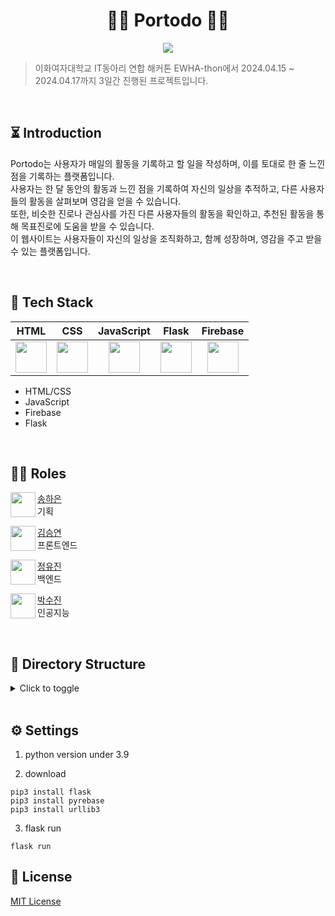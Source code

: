 <div align="center">
  
# 🧚🏻 Portodo 🧚🏻

<img src='https://ifh.cc/g/1zLD7J.jpg' border='0'><br>
</div>

> 이화여자대학교 IT동아리 연합 해커톤 EWHA-thon에서 2024.04.15 ~ 2024.04.17까지 3일간 진행된 프로젝트입니다.

<br>

## ⏳ Introduction
Portodo는 사용자가 매일의 활동을 기록하고 할 일을 작성하며, 이를 토대로 한 줄 느낀 점을 기록하는 플랫폼입니다.<br>
사용자는 한 달 동안의 활동과 느낀 점을 기록하여 자신의 일상을 추적하고, 다른 사용자들의 활동을 살펴보며 영감을 얻을 수 있습니다.<br>
또한, 비슷한 진로나 관심사를 가진 다른 사용자들의 활동을 확인하고, 추천된 활동을 통해 목표진로에 도움을 받을 수 있습니다.<br>
이 웹사이트는 사용자들이 자신의 일상을 조직화하고, 함께 성장하며, 영감을 주고 받을 수 있는 플랫폼입니다.

<br>

## 📍 Tech Stack

| HTML | CSS | JavaScript | Flask | Firebase |
|:--:|:--:|:--:|:--:|:--:|
|<img height="50px" src="https://cdn.svgporn.com/logos/html-5.svg">|<img height="50px" src="https://cdn.svgporn.com/logos/css-3.svg">|<img height="50px" src="https://cdn.svgporn.com/logos/javascript.svg">|<img height="50px" src="https://cdn.svgporn.com/logos/flask.svg">|<img height="50px" src="https://cdn.svgporn.com/logos/firebase.svg">|

- HTML/CSS
- JavaScript
- Firebase
- Flask

<br>

## 👩‍💻 Roles
<img align="left" width="40" height="40" src="https://avatars.githubusercontent.com/u/67866773?v=4">

[송하은](https://github.com/) <br> 기획 <br>

<img align="left" width="40" height="40" src="https://avatars.githubusercontent.com/u/67866773?v=4">

[김승연](https://github.com/bleuxsy) <br> 프론트엔드 <br> 

<img align="left" width="40" height="40" src="https://avatars.githubusercontent.com/u/67866773?v=4">

[정유진](https://github.com/) <br> 백엔드 <br>

<img align="left" width="40" height="40" src="https://avatars.githubusercontent.com/u/67866773?v=4">

[박수진](https://github.com/mutjin08) <br> 인공지능 <br> 

  <br>

## 📁 Directory Structure

<details>
  <summary>Click to toggle</summary>
  <pre>
├── app.py
├── authentication
│   └── firebase_auth.json
├── database.py
├── package-lock.json
├── package.json
├── static
│   ├── css
│   │   ├── grid.css
│   │   ├── group_insert.css
│   │   ├── login.css
│   │   ├── main.css
│   │   ├── personal_insert.css
│   │   ├── todo.css
│   │   ├── todo_insert.css
│   │   ├── todo_portfolio.css
│   │   └── todo_portfoliowrite.css
│   └── images
│       ├── Folder.png
│       ├── check-circle.png
│       ├── check.png
│       ├── circle.png
│       ├── green.png
│       ├── people.png
│       ├── pofo.png
│       └── x-close.png
└── templates
    ├── grid.html
    ├── group_insert.html
    ├── group_todo_insert.html
    ├── index.html
    ├── login.html
    ├── main.html
    ├── navbar.html
    ├── personal_insert.html
    ├── personal_todo_insert.html
    ├── todo.html
    ├── todo_portfolio.html
    └── todo_portfoliowrite.html
</pre>
</details>

  <br>

## ⚙️ Settings

1. python version under 3.9

2. download
```
pip3 install flask
pip3 install pyrebase
pip3 install urllib3
```

3. flask run
```
flask run
```


## 🔗 License

<a  href="https://github.com/EwhaGreen/front/blob/main/LICENSE">MIT License</a>

